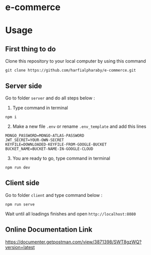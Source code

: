 # e-commerce

# Usage

## First thing to do

Clone this repository to your local computer by using this command

```
git clone https://github.com/harfialpharaby/e-commerce.git
```

## Server side

Go to folder `server` and do all steps below :

1. Type command in terminal

```
npm i
```

2. Make a new file `.env` or rename `.env_template` and add this lines

```
MONGO_PASSWORD=MONGO-ATLAS-PASSWORD
JWT_SECRET=YOUR-OWN-SECRET
KEYFILE=DOWNLOADED-KEYFILE-FROM-GOOGLE-BUCKET
BUCKET_NAME=BUCKET-NAME-IN-GOOGLE-CLOUD
```

3. You are ready to go, type command in terminal

```
npm run dev
```

## Client side

Go to folder `client` and type command below :

```
npm run serve
```

Wait until all loadings finishes and open `http://localhost:8080`

## Online Documentation Link

https://documenter.getpostman.com/view/3871398/SWT8gzWQ?version=latest
